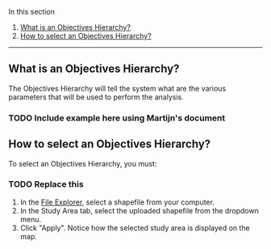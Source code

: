 In this section

1. [What is an Objectives Hierarchy?](#what-is-an-objectives-hierarchy?)
2. [How to select an Objectives Hierarchy?](#how-to-select-an-objectives-hierarchy?)

---

## What is an Objectives Hierarchy?

The Objectives Hierarchy will tell the system what are the various parameters that will be used to perform the analysis.

### TODO Include example here using Martijn's document

## How to select an Objectives Hierarchy?

To select an Objectives Hierarchy, you must:

### TODO Replace this

1. In the [File Explorer](#file-explorer), select a shapefile from your computer.
2. In the Study Area tab, select the uploaded shapefile from the dropdown menu.
3. Click "Apply". Notice how the selected study area is displayed on the map.
